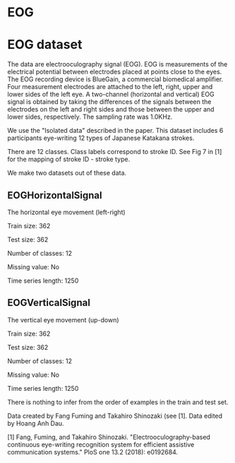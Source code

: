 # EOG

# EOG dataset

The data are electrooculography signal (EOG). EOG is measurements of the electrical potential between electrodes placed at points close to the eyes. The EOG recording device is BlueGain, a commercial biomedical amplifier. Four measurement electrodes are attached to the left, right, upper and lower sides of the left eye. A two-channel (horizontal and vertical) EOG signal is obtained by taking the differences of the signals between the electrodes on the left and right sides and those between the upper and lower sides, respectively. The sampling rate was 1.0KHz.

We use the "Isolated data" described in the paper. This dataset includes 6 participants eye-writing 12 types of Japanese Katakana strokes. 

There are 12 classes. Class labels correspond to stroke ID. See Fig 7 in [1] for the mapping of stroke ID - stroke type.

We make two datasets out of these data.

## EOGHorizontalSignal

The horizontal eye movement (left-right)

Train size: 362

Test size: 362

Number of classes: 12

Missing value: No

Time series length: 1250

## EOGVerticalSignal

The vertical eye movement (up-down)

Train size: 362

Test size: 362

Number of classes: 12

Missing value: No

Time series length: 1250

There is nothing to infer from the order of examples in the train and test set.

Data created by Fang Fuming and Takahiro Shinozaki (see [1]. Data edited by Hoang Anh Dau. 

[1] Fang, Fuming, and Takahiro Shinozaki. "Electrooculography-based continuous eye-writing recognition system for efficient assistive communication systems." PloS one 13.2 (2018): e0192684.